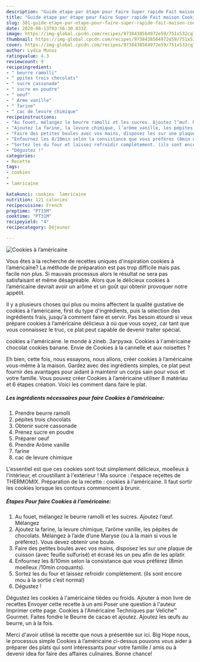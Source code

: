 ```yaml
---
description: "Guide étape par étape pour Faire Super rapide Fait maison Cookies à l’américaine"
title: "Guide étape par étape pour Faire Super rapide Fait maison Cookies à l’américaine"
slug: 381-guide-etape-par-etape-pour-faire-super-rapide-fait-maison-cookies-a-lamericaine
date: 2020-08-13T03:56:30.033Z
image: https://img-global.cpcdn.com/recipes/9738438564972e59/751x532cq70/cookies-a-lamericaine-photo-principale-de-la-recette.jpg
thumbnail: https://img-global.cpcdn.com/recipes/9738438564972e59/751x532cq70/cookies-a-lamericaine-photo-principale-de-la-recette.jpg
cover: https://img-global.cpcdn.com/recipes/9738438564972e59/751x532cq70/cookies-a-lamericaine-photo-principale-de-la-recette.jpg
author: Lydia Munoz
ratingvalue: 4.3
reviewcount: 9
recipeingredient:
- " beurre ramolli"
- " ppites trois chocolats"
- " sucre cassonade"
- " sucre en poudre"
- " oeuf"
- " Arme vanille"
- " farine"
- " cac de levure chimique"
recipeinstructions:
- "Au fouet, mélangez le beurre ramolli et les sucres. Ajoutez l’œuf. Mélangez"
- "Ajoutez la farine, la levure chimique, l’arôme vanille, les pépites de chocolats. Mélangez à l’aide d’une Maryse (ou à la main si vous le préférez). Vous devez obtenir une boule."
- "Faire des petites boules avec vos mains, disposez les sur une plaque de cuisson (avec feuille sulfurisé) et écrasé les un peu afin de les aplatir."
- "Enfournez les 8/10min selon la consistance que vous préférez (8min moelleux /10min croquants)."
- "Sortez les du four et laissez refroidir complètement. (ils sont encore mou à la sortie c’est normal)"
- "Dégustez !"
categories:
- Recette
tags:
- cookies
- 
- lamricaine

katakunci: cookies  lamricaine 
nutrition: 121 calories
recipecuisine: French
preptime: "PT15M"
cooktime: "PT31M"
recipeyield: "4"
recipecategory: Déjeuner

---
```



![Cookies à l’américaine](https://img-global.cpcdn.com/recipes/9738438564972e59/751x532cq70/cookies-a-lamericaine-photo-principale-de-la-recette.jpg)

Vous êtes à la recherche de recettes uniques d'inspiration cookies à l’américaine? La méthode de préparation est pas trop difficile mais pas facile non plus. Si mauvais processus alors le résultat ne sera pas satisfaisant et même désagréable. Alors que le délicieux cookies à l’américaine devrait avoir un arôme et un goût qui obtenir provoquer notre appétit.

Il y a plusieurs choses qui plus ou moins affectent la qualité gustative de cookies à l’américaine, first du type d'ingrédients, puis la sélection des ingrédients frais, jusqu'à comment faire et servir. Pas besoin étourdi si veux prépare cookies à l’américaine délicieux à où que vous soyez, car tant que vous connaissez le truc, ce plat peut capable de devenir traiter spécial.

cookies a l&#39;américaine. le monde à zineb. Загрузка. Cookies à l&#39;américaine chocolat cookies banane. Envie de Cookies à la cannelle et aux noisettes ?


Eh bien, cette fois, nous essayons, nous allons, créer cookies à l’américaine vous-même à la maison. Gardez avec des ingrédients simples, ce plat peut fournir des avantages pour aidant à maintenir un corps sain pour vous et votre famille. Vous pouvez créer Cookies à l’américaine utiliser 8 matériau et 6 étapes création. Voici les comment dans faire le plat.

<!--inarticleads1-->

##### Les ingrédients nécessaires pour faire Cookies à l’américaine:

1. Prendre  beurre ramolli
1.   pépites trois chocolats
1. Obtenir  sucre cassonade
1. Prenez  sucre en poudre
1. Préparer  oeuf
1. Prendre  Arôme vanille
1.   farine
1.   cac de levure chimique


L&#39;essentiel est que ces cookies sont tout simplement délicieux, moelleux à l&#39;intérieur, et croustillant à l&#39;extérieur ! Ma source : l&#39;espace reçettes de THERMOMIX. Préparation de la recette : cookies à l&#39;américaine. Il faut sortir les cookies lorsque les contours commencent à brunir. 

<!--inarticleads2-->

##### Étapes Pour faire Cookies à l’américaine:

1. Au fouet, mélangez le beurre ramolli et les sucres. Ajoutez l’œuf. Mélangez
1. Ajoutez la farine, la levure chimique, l’arôme vanille, les pépites de chocolats. Mélangez à l’aide d’une Maryse (ou à la main si vous le préférez). Vous devez obtenir une boule.
1. Faire des petites boules avec vos mains, disposez les sur une plaque de cuisson (avec feuille sulfurisé) et écrasé les un peu afin de les aplatir.
1. Enfournez les 8/10min selon la consistance que vous préférez (8min moelleux /10min croquants).
1. Sortez les du four et laissez refroidir complètement. (ils sont encore mou à la sortie c’est normal)
1. Dégustez !


Dégustez les cookies à l&#39;américaine tièdes ou froids. Ajouter à mon livre de recettes Envoyer cette recette à un ami Poser une question à l&#39;auteur Imprimer cette page. Cookies à l&#39;Américaine Techniques par Veliche™ Gourmet. Faites fondre le Beurre de cacao et ajoutez. Ajoutez les œufs au beurre, un à la fois. 


Merci d'avoir utilisé la recette que nous a présentée sur ici. Big Hope nous, le processus simple Cookies à l’américaine ci-dessus pouvons vous aider à préparer des plats qui sont intéressants pour votre famille / amis ou à devenir idea for faire des affaires culinaires. Bonne chance!
